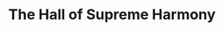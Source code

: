---
title: The Hall of Supreme Harmony
division: the three Halls of the Outer Court
licence: Not Yet
licence-url: https://pic.baike.soso.com/ugc/baikepic2/2827/20201226202743-56128593_jpeg_750_680_50696.jpg/0
image-url: https://upload.wikimedia.org/wikipedia/commons/8/82/The_Hall_of_Supreme_Harmony.jpg
time: Ming dynasty & Qing dynasty
para: Height 30 metres (98 ft), Floor area 2,377 m²
intro: The Hall of Supreme Harmony (Chinese:太和殿) is the largest hall within the Forbidden City in Beijing, China. It is located at its central axis, behind the Gate of Supreme Harmony. Built above three levels of marble stone base, and surrounded by bronze incense burners, the Hall of Supreme Harmony is one of the largest wooden structures within China. It was the location where the emperors of the Ming and Qing dynasties hosted their enthronement and wedding ceremonies. The name of the Hall was changed several times throughout the past few centuries, from its initial Fengtian Dian (奉天殿), later to Huangji Dian (皇极殿) in 1562 and to the current one by the Shunzhi Emperor of the Qing dynasty in 1645.
intro2: 24 emperors of the Ming and Qing dynasties held grand ceremonies in The Hall of Supreme Harmony, such as the Emperor's accession to the throne, the Emperor's wedding, the installation of the Empress and the appointment of generals to the army. In addition to the three major annual festivals of the Emperor's Birthday, New Year's Day and the Winter Solstice, where the Emperor received congratulations from civil and military officials and gave feasts to princes and ministers.
tags: test, test2, test3
layout: exhibit
---